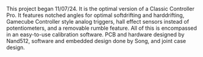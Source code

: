 This project began 11/07/24. It is the optimal version of a Classic Controller Pro. It features notched angles for optimal softdrifting and harddrifting, Gamecube Controller style analog triggers, hall effect sensors instead of potentiometers, and a removable rumble feature. All of this is encompassed in an easy-to-use calibration software. PCB and hardware designed by Nand512, software and embedded design done by Song, and joint case design.
